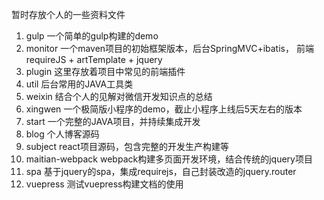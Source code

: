 暂时存放个人的一些资料文件

1. gulp 一个简单的gulp构建的demo
2. monitor 一个maven项目的初始框架版本，后台SpringMVC+ibatis， 前端requireJS + artTemplate + jquery
3. plugin 这里存放着项目中常见的前端插件
4. util 后台常用的JAVA工具类
5. weixin 结合个人的见解对微信开发知识点的总结
6. xingwen 一个极简版小程序的demo，截止小程序上线后5天左右的版本
7. start 一个完整的JAVA项目，并持续集成开发
8. blog 个人博客源码
9. subject react项目源码，包含完整的开发生产构建等
10. maitian-webpack webpack构建多页面开发环境，结合传统的jquery项目
11. spa 基于jquery的spa，集成requirejs，自己封装改造的jquery.router
12. vuepress 测试vuepress构建文档的使用
